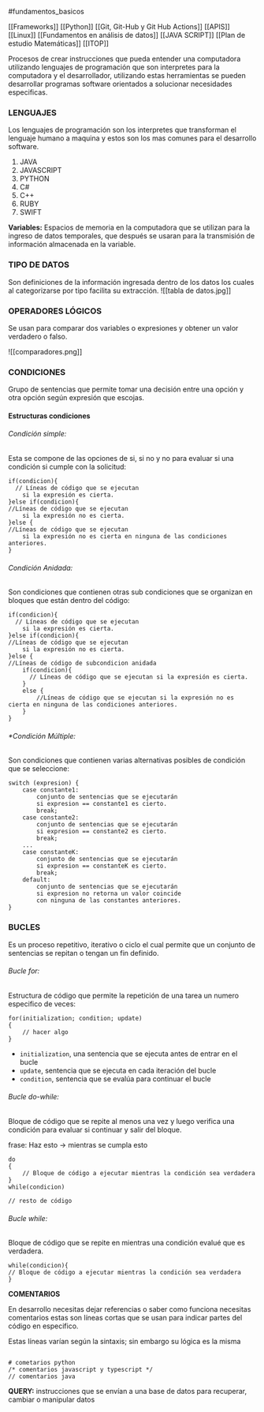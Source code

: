 #fundamentos_basicos 

[[Frameworks]]
[[Python]]
[[Git, Git-Hub y Git Hub Actions]]
[[APIS]]
[[Linux]]
[[Fundamentos en análisis de datos]]
[[JAVA SCRIPT]]
[[Plan de estudio Matemáticas]]
[[ITOP]]

Procesos de crear instrucciones que pueda entender una computadora utilizando lenguajes de programación que son interpretes para la computadora y el desarrollador, utilizando estas herramientas se pueden desarrollar programas software orientados a solucionar necesidades especificas.
### **LENGUAJES**

Los lenguajes de programación son los interpretes que transforman el lenguaje humano a maquina y estos son los mas comunes para el desarrollo software.

1. JAVA
2. JAVASCRIPT
3. PYTHON
4. C#
5. C++
6. RUBY
7. SWIFT

**Variables:** Espacios de memoria en la computadora que se utilizan para la ingreso de datos temporales, que después se usaran para la transmisión de información almacenada en la variable. 
### **TIPO DE DATOS**

Son definiciones de la información ingresada dentro de los datos los cuales al categorizarse por tipo facilita su extracción.
![[tabla de datos.jpg]]
### **OPERADORES LÓGICOS**
Se usan para comparar dos variables o expresiones y obtener un valor verdadero o falso.

![[comparadores.png]]

### **CONDICIONES**
Grupo de sentencias que permite tomar una decisión entre una opción y otra opción según expresión que escojas.

#### **Estructuras condiciones**

###### *Condición simple*:
Esta se compone de las opciones de si, si no y no para evaluar si una condición si cumple con la solicitud:

```
if(condicion){
  // Líneas de código que se ejecutan
    si la expresión es cierta.
}else if(condicion){
//Líneas de código que se ejecutan
    si la expresión no es cierta.
}else {
//Líneas de código que se ejecutan
    si la expresión no es cierta en ninguna de las condiciones anteriores.
}
```
###### *Condición Anidada*: 
Son condiciones que contienen otras sub condiciones que se organizan en bloques que están dentro del código:

```
if(condicion){
  // Líneas de código que se ejecutan
    si la expresión es cierta.
}else if(condicion){
//Líneas de código que se ejecutan
    si la expresión no es cierta.
}else {
//Líneas de código de subcondicion anidada
	if(condicion){
	  // Líneas de código que se ejecutan si la expresión es cierta.
	}
	else {
		//Líneas de código que se ejecutan si la expresión no es cierta en ninguna de las condiciones anteriores.
	}
}
```
###### *Condición Múltiple: 
Son condiciones que contienen varias alternativas posibles de condición que se seleccione:

```
switch (expresion) {
    case constante1:
        conjunto de sentencias que se ejecutarán
        si expresion == constante1 es cierto.
        break;
    case constante2:
        conjunto de sentencias que se ejecutarán
        si expresion == constante2 es cierto.
        break;
    ...
    case constanteK:
        conjunto de sentencias que se ejecutarán
        si expresion == constanteK es cierto.
        break;
    default:
        conjunto de sentencias que se ejecutarán
        si expresion no retorna un valor coincide
        con ninguna de las constantes anteriores.
}
```
### **BUCLES** 
Es un proceso repetitivo, iterativo o ciclo el cual permite que un conjunto de sentencias se repitan o tengan un fin definido.
###### *Bucle for:* 
Estructura de código que permite la repetición de una tarea un numero especifico de veces:

```
for(initialization; condition; update)
{
	// hacer algo
}
```

- `initialization`, una sentencia que se ejecuta antes de entrar en el bucle
- `update`, sentencia que se ejecuta en cada iteración del bucle
- `condition`, sentencia que se evalúa para continuar el bucle
###### *Bucle do-while:*
Bloque de código que se repite al menos una vez y luego verifica una condición para evaluar si continuar y salir del bloque.

frase: Haz esto -> mientras se cumpla esto

```
do
{
    // Bloque de código a ejecutar mientras la condición sea verdadera
}
while(condicion)

// resto de código

```
###### *Bucle while:*
Bloque de código que se repite en mientras una condición evalué que es verdadera.

```
while(condicion){
// Bloque de código a ejecutar mientras la condición sea verdadera
}

```

**COMENTARIOS**

En desarrollo necesitas dejar referencias o saber como funciona necesitas comentarios estas son líneas cortas que se usan para indicar partes del código en especifico.

Estas líneas varían según la sintaxis; sin embargo su lógica es la misma

```

# cometarios python
/* comentarios javascript y typescript */
// comentarios java
```


**QUERY:** instrucciones que se envían a una base de datos para recuperar, cambiar o manipular datos
